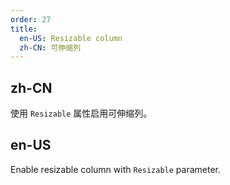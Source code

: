 ```yaml
---
order: 27
title:
  en-US: Resizable column
  zh-CN: 可伸缩列
---
```


## zh-CN

使用 `Resizable` 属性启用可伸缩列。

## en-US

Enable resizable column with `Resizable` parameter.


